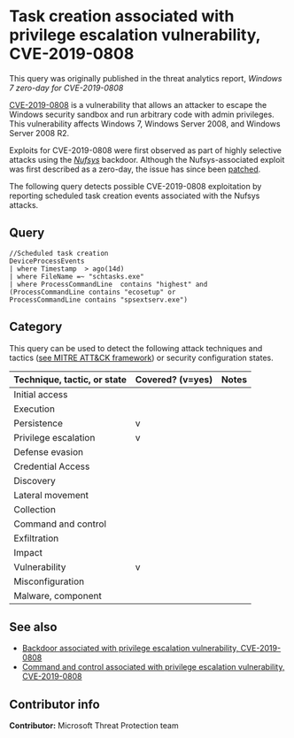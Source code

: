 # Task creation associated with privilege escalation vulnerability, CVE-2019-0808

This query was originally published in the threat analytics report, *Windows 7 zero-day for CVE-2019-0808*

[CVE-2019-0808](https://nvd.nist.gov/vuln/detail/CVE-2019-0808) is a vulnerability that allows an attacker to escape the Windows security sandbox and run arbitrary code with admin privileges. This vulnerability affects Windows 7, Windows Server 2008, and Windows Server 2008 R2.

Exploits for CVE-2019-0808 were first observed as part of highly selective attacks using the *[Nufsys](https://www.microsoft.com/en-us/wdsi/threats/malware-encyclopedia-description?Name=Behavior:Win32/Nufsys.A&threatId=-2147233438)* backdoor. Although the Nufsys-associated exploit was first described as a zero-day, the issue has since been [patched](https://portal.msrc.microsoft.com/en-US/security-guidance/advisory/CVE-2019-0808).

The following query detects possible CVE-2019-0808 exploitation by reporting scheduled task creation events associated with the Nufsys attacks.

## Query

```Kusto
//Scheduled task creation 
DeviceProcessEvents 
| where Timestamp  > ago(14d) 
| where FileName =~ "schtasks.exe"  
| where ProcessCommandLine  contains "highest" and 
(ProcessCommandLine contains "ecosetup" or 
ProcessCommandLine contains "spsextserv.exe")
```

## Category

This query can be used to detect the following attack techniques and tactics ([see MITRE ATT&CK framework](https://attack.mitre.org/)) or security configuration states.

| Technique, tactic, or state | Covered? (v=yes) | Notes |
|-|-|-|
| Initial access |  |  |
| Execution |  |  |
| Persistence | v |  |
| Privilege escalation | v |  |
| Defense evasion |  |  |
| Credential Access |  |  |
| Discovery |  |  |
| Lateral movement |  |  |
| Collection |  |  |
| Command and control |  |  |
| Exfiltration |  |  |
| Impact |  |  |
| Vulnerability | v |  |
| Misconfiguration |  |  |
| Malware, component |  |  |

## See also

* [Backdoor associated with privilege escalation vulnerability, CVE-2019-0808](cve-2019-0808-nufsys-file-creation.md)
* [Command and control associated with privilege escalation vulnerability, CVE-2019-0808](cve-2019-0808-c2.md)

## Contributor info

**Contributor:** Microsoft Threat Protection team
